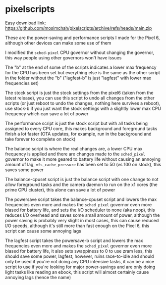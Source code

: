 # pixelscripts

Easy download link: https://github.com/mosimchah/pixelscripts/archive/refs/heads/main.zip

These are the power-saving and performance scripts I made for the Pixel 6, although other devices can make some use of them

I modified the `sched-pixel` CPU governor without changing the governor, this way people using other governors won't have issues

The "b" at the end of some of the scripts indicates a lower max frequency for the CPU has been set but everything else is the same as the other script in the folder without the "b" ("lagfest-b" is just "lagfest" with lower max frequencies set)

The stock script is just the stock settings from the pixel6 (taken from the latest release), you can use this script to undo all changes from the other scripts (or just reboot to undo the changes, nothing here survives a reboot), use stock-b if you just want the stock settings with a slightly lower max CPU frequency which can save a lot of power

The performance script is just the stock script but with all tasks being assigned to every CPU core, this makes background and foreground tasks finish a lot faster (OTA updates, for example, run in the background and take forever to complete on stock)

The balance script is where the real changes are, a lower CPU max frequency is applied and there are changes made to the `sched_pixel` governor to make it more geared to battery life without causing an annoying amount of lag, `vfs_cache_pressure` has been set to 50 (vs 100 on stock), this saves some power

The balance-cpuset script is just the balance script with one change to not allow foreground tasks and the camera daemon to run on the x1 cores (the prime CPU cluster), this alone can save a lot of power

The powersave script takes the balance-cpuset script and lowers the max frequencies even more and makes the `sched_pixel` governor even more biased for battery life, and sets the I/O scheduler to none (aka noop), this reduces I/O overhead and saves some small amount of power, although the power saving is probably very slight in most cases, this can cause reduced I/O speeds, although it's still more than fast enough on the Pixel 6, this script can cause some annoying lags

The lagfest script takes the powersave-b script and lowers the max frequencies even more and makes the `sched_pixel` governor even more biased for battery life, it also sets swappiness to 0 to use zram less, this should save some power, lagfest, however, ruins race-to-idle and should only be used if you're not doing any CPU intensive tasks, it can be a nice script to use if you're looking for major power-savings and are only doing light tasks like reading an ebook, this script will almost certainly cause annoying lags (hence the name)
